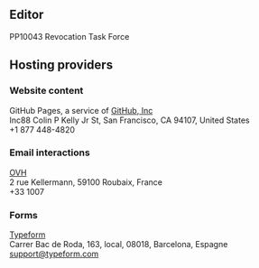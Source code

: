 ## Editor

PP10043 Revocation Task Force

## Hosting providers

### Website content

GitHub Pages, a service of [GitHub, Inc](https://github.com)<br>
Inc88 Colin P Kelly Jr St, San Francisco, CA 94107, United States<br>
+1 877 448-4820

### Email interactions

[OVH](https://www.ovh.com/)<br>
2 rue Kellermann, 59100 Roubaix, France<br>
+33 1007

### Forms

[Typeform](https://www.typeform.com)<br>
Carrer Bac de Roda, 163, local, 08018, Barcelona, Espagne<br>
support@typeform.com
